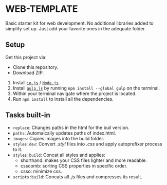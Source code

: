 # WEB-TEMPLATE

Basic starter kit for web development.
No additional libraries added to simplify set up. Just add your favorite ones in the adequate folder.


## Setup

Get this project via:

* Clone this repository.
* Download ZIP.

1. Install [`io.js`](https://iojs.org/en/index.html) / [`Node.js`](https://nodejs.org/download/).
2. Install [`gulp.js`](http://gulpjs.com/) by running `npm install --global gulp` on the terminal.
3. Within your terminal navigate where the project is located.
3. Run `npm install` to install all the dependencies.

## Tasks built-in
* `replace`: Changes paths in the html for the buil version.
* `paths`: Automaically updates paths of index.html.
* `images`: Copies images into the build folder.
* `styles:dev`: Convert _.styl_ files into _.css_ and apply autoprefixer process to it.
* `styles:build`: Concat all styles and applies:
	* shorthand: makes your CSS files lighter and more readable.
	* csscomb: sorting CSS properties in specific order.
	* csso: minimize css.
* `scripts:build`: Concats all _.js_ files and compresses its result.
